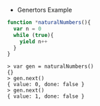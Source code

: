 * Genertors Example

```Javascript
function *naturalNumbers(){
  var n = 0
  while (true){
    yield n++
  }
}
```

````
> var gen = naturalNumbers()
{}
> gen.next()
{ value: 0, done: false }
> gen.next()
{ value: 1, done: false }
````
